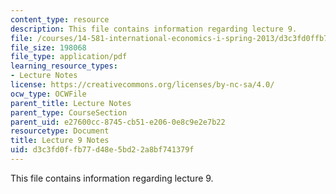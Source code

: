 ```yaml
---
content_type: resource
description: This file contains information regarding lecture 9.
file: /courses/14-581-international-economics-i-spring-2013/d3c3fd0ffb77d48e5bd22a8bf741379f_MIT14_581S13_classnotes9.pdf
file_size: 198068
file_type: application/pdf
learning_resource_types:
- Lecture Notes
license: https://creativecommons.org/licenses/by-nc-sa/4.0/
ocw_type: OCWFile
parent_title: Lecture Notes
parent_type: CourseSection
parent_uid: e27600cc-8745-cb51-e206-0e8c9e2e7b22
resourcetype: Document
title: Lecture 9 Notes
uid: d3c3fd0f-fb77-d48e-5bd2-2a8bf741379f
---
```

This file contains information regarding lecture 9.